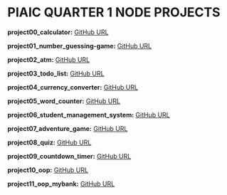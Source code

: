 # PIAIC QUARTER 1 NODE PROJECTS

**project00_calculator:** [GitHub URL](https://github.com/fuzail-afsar/02-node-projects-quarter1-PIAIC/tree/project00_calculator)

**project01_number_guessing-game:** [GitHub URL](https://github.com/fuzail-afsar/02-node-projects-quarter1-PIAIC/tree/project01_number_guessing-game)

**project02_atm:** [GitHub URL](https://github.com/fuzail-afsar/02-node-projects-quarter1-PIAIC/tree/project02_atm)

**project03_todo_list:** [GitHub URL](https://github.com/fuzail-afsar/02-node-projects-quarter1-PIAIC/tree/project03_todo_list)

**project04_currency_converter:** [GitHub URL](https://github.com/fuzail-afsar/02-node-projects-quarter1-PIAIC/tree/project04_currency_converter)

**project05_word_counter:** [GitHub URL](https://github.com/fuzail-afsar/02-node-projects-quarter1-PIAIC/tree/project05_word_counter)

**project06_student_management_system:** [GitHub URL](https://github.com/fuzail-afsar/02-node-projects-quarter1-PIAIC/tree/project06_student_management_system)

**project07_adventure_game:** [GitHub URL](https://github.com/fuzail-afsar/02-node-projects-quarter1-PIAIC/tree/project07_adventure_game)

**project08_quiz:** [GitHub URL](https://github.com/fuzail-afsar/02-node-projects-quarter1-PIAIC/tree/project08_quiz)

**project09_countdown_timer:** [GitHub URL](https://github.com/fuzail-afsar/02-node-projects-quarter1-PIAIC/tree/project09_countdown_timer)

**project10_oop:** [GitHub URL](https://github.com/fuzail-afsar/02-node-projects-quarter1-PIAIC/tree/project10_oop)

**project11_oop_mybank:** [GitHub URL](https://github.com/fuzail-afsar/02-node-projects-quarter1-PIAIC/tree/project11_oop_mybank)
